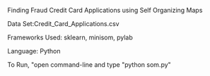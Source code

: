 Finding Fraud Credit Card Applications using Self Organizing Maps

Data Set:Credit_Card_Applications.csv

Frameworks Used: sklearn, minisom, pylab

Language: Python

To Run, "open command-line and type "python som.py"
